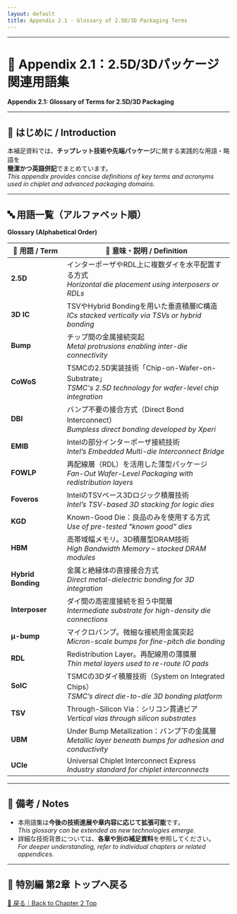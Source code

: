 ```yaml
---
layout: default
title: Appendix 2.1 - Glossary of 2.5D/3D Packaging Terms
---
```


---

# 📘 Appendix 2.1：2.5D/3Dパッケージ関連用語集  
**Appendix 2.1: Glossary of Terms for 2.5D/3D Packaging**

---

## 📌 はじめに / Introduction

本補足資料では、**チップレット技術や先端パッケージ**に関する実践的な用語・略語を  
**簡潔かつ英語併記**でまとめています。  
*This appendix provides concise definitions of key terms and acronyms used in chiplet and advanced packaging domains.*

---

## 🔤 用語一覧（アルファベット順）  
**Glossary (Alphabetical Order)**

| 🧩 用語 / Term | 📘 意味・説明 / Definition |
|----------------|-----------------------------|
| **2.5D** | インターポーザやRDL上に複数ダイを水平配置する方式<br>*Horizontal die placement using interposers or RDLs* |
| **3D IC** | TSVやHybrid Bondingを用いた垂直積層IC構造<br>*ICs stacked vertically via TSVs or hybrid bonding* |
| **Bump** | チップ間の金属接続突起<br>*Metal protrusions enabling inter-die connectivity* |
| **CoWoS** | TSMCの2.5D実装技術「Chip-on-Wafer-on-Substrate」<br>*TSMC's 2.5D technology for wafer-level chip integration* |
| **DBI** | バンプ不要の接合方式（Direct Bond Interconnect）<br>*Bumpless direct bonding developed by Xperi* |
| **EMIB** | Intelの部分インターポーザ接続技術<br>*Intel’s Embedded Multi-die Interconnect Bridge* |
| **FOWLP** | 再配線層（RDL）を活用した薄型パッケージ<br>*Fan-Out Wafer-Level Packaging with redistribution layers* |
| **Foveros** | IntelのTSVベース3Dロジック積層技術<br>*Intel’s TSV-based 3D stacking for logic dies* |
| **KGD** | Known-Good Die：良品のみを使用する方式<br>*Use of pre-tested "known good" dies* |
| **HBM** | 高帯域幅メモリ。3D積層型DRAM技術<br>*High Bandwidth Memory – stacked DRAM modules* |
| **Hybrid Bonding** | 金属と絶縁体の直接接合方式<br>*Direct metal-dielectric bonding for 3D integration* |
| **Interposer** | ダイ間の高密度接続を担う中間層<br>*Intermediate substrate for high-density die connections* |
| **μ-bump** | マイクロバンプ。微細な接続用金属突起<br>*Micron-scale bumps for fine-pitch die bonding* |
| **RDL** | Redistribution Layer。再配線用の薄膜層<br>*Thin metal layers used to re-route IO pads* |
| **SoIC** | TSMCの3Dダイ積層技術（System on Integrated Chips）<br>*TSMC’s direct die-to-die 3D bonding platform* |
| **TSV** | Through-Silicon Via：シリコン貫通ビア<br>*Vertical vias through silicon substrates* |
| **UBM** | Under Bump Metallization：バンプ下の金属層<br>*Metallic layer beneath bumps for adhesion and conductivity* |
| **UCIe** | Universal Chiplet Interconnect Express<br>*Industry standard for chiplet interconnects*

---

## 📝 備考 / Notes

- 本用語集は**今後の技術進展や章内容に応じて拡張可能**です。  
  *This glossary can be extended as new technologies emerge.*
- 詳細な技術背景については、**各章や別の補足資料**を参照してください。  
  *For deeper understanding, refer to individual chapters or related appendices.*

---

## 🔗 特別編 第2章 トップへ戻る  
[📎 戻る｜Back to Chapter 2 Top](./README.md)
